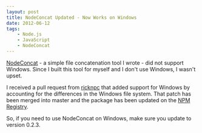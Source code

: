 ```yaml
---
layout: post
title: NodeConcat Updated - Now Works on Windows
date: 2012-06-12
tags:
    - Node.js
    - JavaScript
    - NodeConcat
---
```


[NodeConcat](https://github.com/knicklabs/NodeConcat) - a simple file concatenation tool I wrote - did not support Windows. Since I built this tool for myself and I don't use Windows, I wasn't upset. 

I received a pull request from [ricknpc](https://github.com/ricknpc) that added support for Windows by accounting for the differences in the Windows file system. That patch has been merged into master and the package has been updated on the [NPM Registry](http://search.npmjs.org/#/concat).

So, if you need to use NodeConcat on Windows, make sure you update to version 0.2.3. 